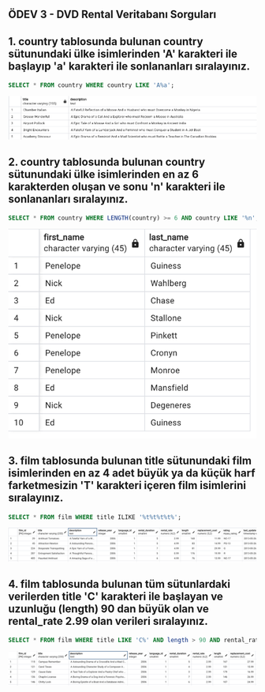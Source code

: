 ## ÖDEV 3 - DVD Rental Veritabanı Sorguları

## 1. country tablosunda bulunan country sütunundaki ülke isimlerinden 'A' karakteri ile başlayıp 'a' karakteri ile sonlananları sıralayınız.

```sql
SELECT * FROM country WHERE country LIKE 'A%a';
```
![Alt text](/odev1soru1.png?raw=true "Optional Title")
## 2. country tablosunda bulunan country sütunundaki ülke isimlerinden en az 6 karakterden oluşan ve sonu 'n' karakteri ile sonlananları sıralayınız.
```sql
SELECT * FROM country WHERE LENGTH(country) >= 6 AND country LIKE '%n';
```
![Alt text](/odev2soru2.png?raw=true "Optional Title")
## 3. film tablosunda bulunan title sütunundaki film isimlerinden en az 4 adet büyük ya da küçük harf farketmesizin 'T' karakteri içeren film isimlerini sıralayınız.

```sql
SELECT * FROM film WHERE title ILIKE '%t%t%t%t%';
```
![Alt text](/odev3soru3.png?raw=true "Optional Title")
## 4. film tablosunda bulunan tüm sütunlardaki verilerden title 'C' karakteri ile başlayan ve uzunluğu (length) 90 dan büyük olan ve rental_rate 2.99 olan verileri sıralayınız.

```sql
SELECT * FROM film WHERE title LIKE 'C%' AND length > 90 AND rental_rate = 2.99;
```
![Alt text](/odev3soru4.png?raw=true "Optional Title")